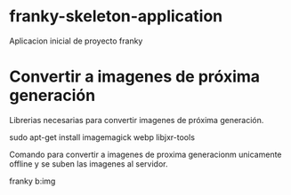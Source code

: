 # franky-skeleton-application
Aplicacion inicial de proyecto franky


# Convertir a imagenes de próxima generación

Librerias necesarias para convertir imagenes de próxima generación.

sudo apt-get install imagemagick webp libjxr-tools

Comando para convertir a imagenes de proxima generacionm unicamente offline y se suben las imagenes al servidor.

franky b:img



